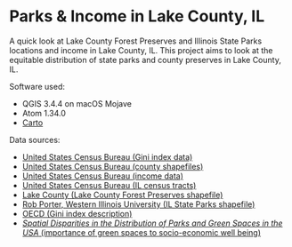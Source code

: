 # Parks & Income in Lake County, IL  

A quick look at Lake County Forest Preserves and Illinois State Parks locations and income in Lake County, IL. 
This project aims to look at the equitable distribution of state parks and county preserves in Lake County, IL.  
  
Software used:  
 - QGIS 3.4.4 on macOS Mojave  
 - Atom 1.34.0  
 - <a href="https://carto.com/" target="_blank">Carto</a>  
   
Data sources:  
  - <a href="https://factfinder.census.gov/faces/tableservices/jsf/pages/productview.xhtml?pid=ACS_12_5YR_B19083&prodType=table" target="blank">United States Census Bureau (Gini index data)</a>  
  - <a href="https://www.census.gov/geo/maps-data/data/cbf/cbf_counties.html" target="blank">United States Census Bureau (county shapefiles)</a>  
  - <a href="https://factfinder.census.gov/faces/tableservices/jsf/pages/productview.xhtml?pid=ACS_17_5YR_S1903&prodType=table" target="blank">United States Census Bureau (income data)</a>  
  - <a href="https://www.census.gov/geo/maps-data/data/cbf/cbf_tracts.html" target="blank">United States Census Bureau (IL census tracts)</a>  
  - <a href="https://data-lakecountyil.opendata.arcgis.com/datasets/9e04e707b4ef412a8be83fc7be43e1bc_1?geometry=-88.768%2C42.126%2C-87.033%2C42.482" target="blank">Lake County (Lake County Forest Preserves shapefile)</a>  
  - <a href="http://faculty.wiu.edu/R-Porter/RPTA377/index.htm" target="blank">Rob Porter, Western Illinois University (IL State Parks shapefile)</a>  
  - <a href="https://stats.oecd.org/glossary/detail.asp?ID=4842" target="blank">OECD (Gini index description)</a>  
  - <a href="https://www.ncbi.nlm.nih.gov/pmc/articles/PMC3590901/" target="blank"> <i>Spatial Disparities in the Distribution of Parks and Green Spaces in the USA</i> (importance of green spaces to socio-economic well being)</a>
